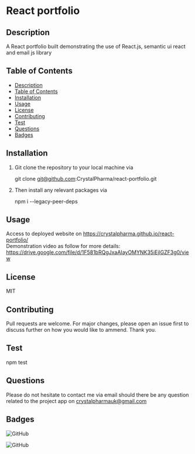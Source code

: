 # React portfolio
## Description
A React portfolio built demonstrating the use of React.js, semantic ui react and email js library
    
## Table of Contents
- [Description](#Description)
- [Table of Contents](#Table-of-Contents)
- [Installation](#Installation)
- [Usage](#Usage)
- [License](#License)
- [Contributing](#Contributing)
- [Test](#Test)
- [Questions](#Questions)
- [Badges](#Badges)

## Installation
1. Git clone the repository to your local machine via 

   
     git clone git@github.com:CrystalPharma/react-portfolio.git 
  
    
 2. Then install any relevant packages via

   
     npm i --legacy-peer-deps


## Usage
Access to deployed website on https://crystalpharma.github.io/react-portfolio/ <br/>
Demonstration video as follow for more details: https://drive.google.com/file/d/1F581bRQgJxaAIayOMYNK35iEjlGZF3g0/view
    
## License
MIT
    
## Contributing
Pull requests are welcome. For major changes, please open an issue first to discuss further on  how you would like to ammend. Thank you.
    
## Test
npm test
    
## Questions
Please do not hesitate to contact me via email should there be any question related to the project app on crystalpharmauk@gmail.com

## Badges
![GitHub](https://img.shields.io/github/languages/top/CrystalPharma/react-portfolio )

![GitHub](https://img.shields.io/github/license/CrystalPharma/react-portfolio )
